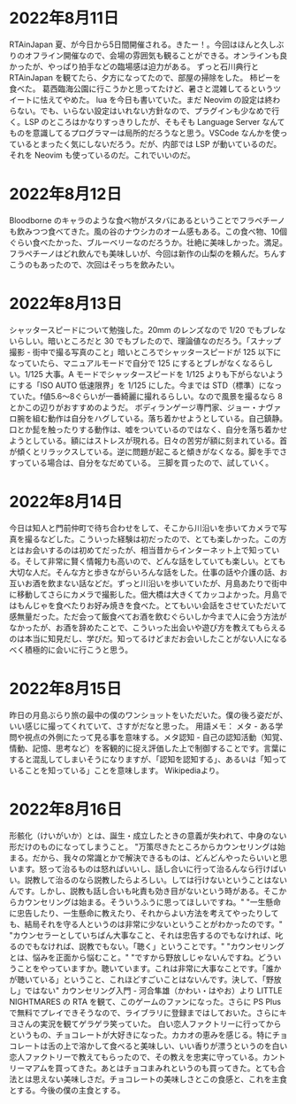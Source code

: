 # 2022年8月11日

RTAinJapan 夏、が今日から5日間開催される。きたー！。今回はほんと久しぶりのオフライン開催なので、会場の雰囲気も観ることができる。オンラインも良かったが、やっぱり拍手などの臨場感は迫力がある。
ずっと石川典行と RTAinJapan を観てたら、夕方になってたので、部屋の掃除をした。
柿ピーを食べた。
葛西臨海公園に行こうかと思ってたけど、暑さと混雑してるというツイートに怯えてやめた。
lua を今日も書いていた。まだ Neovim の設定は終わらない。でも、いらない設定はいれない方針なので、プラグインも少なめで行く。LSP のところはかなりすっきりしたが、そもそも Language Server なんてものを意識してるプログラマーは局所的だろうなと思う。VSCode なんかを使っているとまったく気にしないだろう。だが、内部では LSP が動いているのだ。それを Neovim も使っているのだ。これでいいのだ。

# 2022年8月12日

Bloodborne のキャラのような食べ物がスタバにあるということでフラペチーノも飲みつつ食べてきた。風の谷のナウシカのオーム感もある。この食べ物、10個ぐらい食べたかった、ブルーベリーなのだろうか。壮絶に美味しかった。満足。フラペチーノはどれ飲んでも美味しいが、今回は新作の山梨のを頼んだ。ちんすこうのもあったので、次回はそっちを飲みたい。

# 2022年8月13日

シャッタースピードについて勉強した。20mm のレンズなので 1/20 でもブレないらしい。暗いところだと 30 でもブレたので、理論値なのだろう。「スナップ撮影 - 街中で撮る写真のこと」暗いところでシャッタースピードが 125 以下になっていたら、マニュアルモードで自分で 125 にするとブレがなくなるらしい。1/125 大事。A モードでシャッタースピードを 1/125 よりも下がらないようにする「ISO AUTO 低速限界」を 1/125 にした。今までは STD（標準）になっていた。f値5.6〜8ぐらいが一番綺麗に撮れるらしい。なので風景を撮るなら 8 とかこの辺りがおすすめのようだ。
ボディランゲージ専門家、ジョー・ナヴァロ腕を組む動作は自分をハグしている。落ち着かせようとしている。自己鎮静。口とか髭を触ったりする動作は、嘘をついているのではなく、自分を落ち着かせようとしている。額にはストレスが現れる。日々の苦労が額に刻まれている。首が傾くとリラックスしている。逆に問題が起こると傾きがなくなる。脚を手でさすっている場合は、自分をなだめている。
三脚を買ったので、試していく。

# 2022年8月14日

今日は知人と門前仲町で待ち合わせをして、そこから川沿いを歩いてカメラで写真を撮るなどした。こういった経験は初だったので、とても楽しかった。この方とはお会いするのは初めてだったが、相当昔からインターネット上で知っている。そして非常に賢く情報力も高いので、どんな話をしていても楽しい。とても大切な人だ。そんな方と歩きながらいろんな話をした。仕事の話や介護の話、お互いお酒を飲まない話などだ。ずっと川沿いを歩いていたが、月島あたりで街中に移動してさらにカメラで撮影した。佃大橋は大きくてカッコよかった。月島ではもんじゃを食べたりお好み焼きを食べた。とてもいい会話をさせていただいて感無量だった。ただ会って飯食べてお酒を飲むぐらいしか今まで人に会う方法がなかったが、お酒を辞めたことで、こういった出会いや遊び方を教えてもらえるのは本当に知見だし、学びだ。知ってるけどまだお会いしたことがない人になるべく積極的に会いに行こうと思う。

# 2022年8月15日

昨日の月島ぶらり旅の最中の僕のワンショットをいただいた。僕の後ろ姿だが、いい感じに撮ってくれていて、さすがだなと思った。
用語メモ：
メタ - ある学問や視点の外側にたって見る事を意味する。メタ認知 - 自己の認知活動（知覚、情動、記憶、思考など）を客観的に捉え評価した上で制御することです。言葉にすると混乱してしまいそうになりますが、「認知を認知する」、あるいは「知っていることを知っている」ことを意味します。
Wikipediaより。

# 2022年8月16日

形骸化（けいがいか）とは、誕生・成立したときの意義が失われて、中身のない形だけのものになってしまうこと。
"万策尽きたところからカウンセリングは始まる。だから、我々の常識とかで解決できるものは、どんどんやったらいいと思います。怒って治るものは怒ればいいし、話し合いに行って治るんなら行けばいい。説教して治るのなら説教したらよろしい。しては行けないということはないんです。しかし、説教も話し合いも叱責も効き目がないという時がある。そこからカウンセリングは始まる。そういうふうに思ってほしいですね。"
"一生懸命に忠告したり、一生懸命に教えたり、それからよい方法を考えてやったりしても、結局それを守る人というのは非常に少ないということがわかったのです。"
"カウンセラーとしていちばん大事なこと、それは忠告するのでもなければ、叱るのでもなければ、説教でもない。「聴く」ということです。"
"カウンセリングとは、悩みを正面から悩むこと。"
"ですから野放しじゃないんですね。どういうことをやっていますか。聴いています。これは非常に大事なことです。「誰かが聴いている」ということ、これほどすごいことはないんです。決して、「野放し」ではない"
カウンセリング入門 - 河合隼雄（かわい・はやお）より
LITTLE NIGHTMARES の RTA を観て、このゲームのファンになった。さらに PS Plus で無料でプレイできそうなので、ライブラリに登録まではしておいた。さらにキヨさんの実況を観てゲラゲラ笑っていた。
白い恋人ファクトリーに行ってからというもの、チョコレートが大好きになった。カカオの恵みを感じる。特にチョコレートは舌の上で溶かして食べると美味しい、いい香りが漂うというのを白い恋人ファクトリーで教えてもらったので、その教えを忠実に守っている。カントリーマアムを買ってきた。あとはチョコまみれというのも買ってきた。とても合法とは思えない美味しさだ。チョコレートの美味しさとこの食感と、これを主食とする。今後の僕の主食とする。


